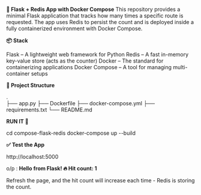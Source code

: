 **🚀 Flask + Redis App with Docker Compose**
This repository provides a minimal Flask application that tracks how many times a specific route is requested. The app uses Redis to persist the count and is deployed inside a fully containerized environment with Docker Compose.

**📦 Stack**

Flask – A lightweight web framework for Python
Redis – A fast in-memory key-value store (acts as the counter)
Docker – The standard for containerizing applications
Docker Compose – A tool for managing multi-container setups

**🧱 Project Structure**

.  
├── app.py
├── Dockerfile
├── docker-compose.yml
├── requirements.txt
└── README.md  

**RUN IT 🚀**

cd compose-flask-redis
docker-compose up --build

**✅ Test the App**

http://localhost:5000

o/p : **Hello from Flask! 🔥 Hit count: 1**

Refresh the page, and the hit count will increase each time - Redis is storing the count.
